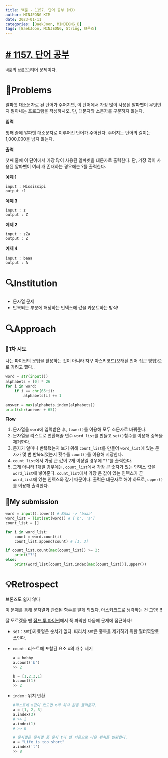 ```yaml
---
title: 백준 - 1157. 단어 공부 (MJ)
author: MINJEONG KIM
date: 2023-01-11
categories: [BaekJoon, MINJEONG_B]
tags: [BaekJoon, MINJEONG, String, 브론즈]
---
```


# [# 1157. 단어 공부](https://www.acmicpc.net/problem/1157)
`백준`의 `브론즈1`티어 문제이다.

# 📖Problems

알파벳 대소문자로 된 단어가 주어지면, 이 단어에서 가장 많이 사용된 알파벳이 무엇인지 알아내는 프로그램을 작성하시오. 단, 대문자와 소문자를 구분하지 않는다.

**입력**

첫째 줄에 알파벳 대소문자로 이루어진 단어가 주어진다. 주어지는 단어의 길이는 1,000,000을 넘지 않는다.

**출력**

첫째 줄에 이 단어에서 가장 많이 사용된 알파벳을 대문자로 출력한다. 단, 가장 많이 사용된 알파벳이 여러 개 존재하는 경우에는 ?를 출력한다.

**예제 1**

```
input : Mississipi
output :?
```

**예제 3**

```
input : z
output : Z
```

**예제 2**

```
input : zZa
output : Z
```

**예제 4**

```
input : baaa
output : A
```

# 🔍Institution

- 문자열 문제
- 반복되는 부분에 해당하는 인덱스에 값을 카운트하는 방식!

# 🔍Approach

### 🚩1차 시도

나는 파이썬의 문법을 활용하는 것이 아니라 자꾸 아스키코드(오래된 언어 접근 방법)으로 가려고 했다..

```python
word = str(input())
alphabets = [0] * 26
for i in word:
    if i == chr(65+i):
        alphabets[i] += 1
    
answer = max(alphabets.index(alphabets))
print(chr(answer + 65))
```

**Flow**

1.  문자열을 `word`에 입력받은 후, `lower()`를 이용해 모두 소문자로 바꿔준다.
2. 문자열을 리스트로 변환해줄 변수 `word_list`를 만들고 `set()`함수를 이용해 중복을 제거한다.
3. 문자가 얼마나 반복됐는지 보기 위해 `count_list`를 만들어 `word_list`에 있는 문자가 몇 번 반복되었는지 횟수를 `count()`를 이용해 저장한다. 
4. `count_list`에서 가장 큰 값이 2개 이상일 경우에 `“?”`를 출력한다.
5. 그게 아니라 1개일 경우에는, `count_list`에서 가장 큰 숫자가 있는 인덱스 값을 `word_list`에 넣어준다. 
`count_list`에서 가장 큰 값이 있는 인덱스가 곧 `word_list`에 있는 인덱스와 같기 때문이다. 
출력은 대문자로 해야 하므로, `upper()`를 이용해 출력한다.

## 🚩My submission

```python
word = input().lower() # BAaa -> 'baaa'
word_list = list(set(word)) # ['b', 'a']
count_list = []

for i in word_list:
    count = word.count(i)
    count_list.append(count) # [1, 3]

if count_list.count(max(count_list)) >= 2:
    print("?")
else:
    print(word_list[count_list.index(max(count_list))].upper())
```

# 💡Retrospect

브론즈도 쉽지 않다

이 문제를 통해 문자열과 관련된 함수를 알게 되었다. 아스키코드로 생각하는 건 그만!!!! 

잘 모르겠을 땐 [점프 투 파이썬](https://wikidocs.net/13#2index)에서 쭉 파악한 다음에 문제에 접근하자!

- `set` : set()자료형은 순서가 없다. 따라서 set은 중복을 제거하기 위한 필터역할로 쓰인다.
- `count` : 리스트에 포함된 요소 x의 개수 세기
  
    ```python
    a = hobby
    a.count('b')
    >> 2
    
    b = [1,2,3,1]
    b.count(1)
    >> 2
    ```
    
- `index` : 위치 반환
  
    ```python
    #리스트에 x값이 있으면 x의 위치 값을 돌려준다.
    a = [1, 2, 3]
    a.index(3)
    # >> 2
    a.index(1)
    # >> 0
    
    # 문자열은 문자열 중 문자 t가 맨 처음으로 나온 위치를 반환한다.
    a = "Life is too short"
    a.index('t')
    >> 8
    ```
